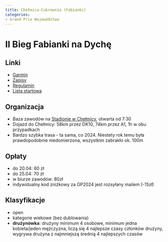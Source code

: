 ```yaml
---
title: Chełmica-Cukrownia (Fabianki)
categories:
- Grand Prix Województwa
---
```


# II Bieg Fabianki na Dychę

## Linki

* [Garmin](https://connect.garmin.com/modern/event/7eb391a2-ca26-43b8-bc2e-f4fc200a483b)
* [Zapisy](https://zapisy.domtel-sport.pl/fabianki-na-dyche-v13668)
* [Regulamin](https://dostartu.pl/statute_files/13668_pl.pdf)
* [Lista startowa](https://zapisy.domtel-sport.pl/fabianki-na-dyche-c13668)

## Organizacja

* Baza zawodów na [Stadionie w Chełmicy](https://maps.app.goo.gl/SLkdKNiRp8Ps1Uh58), otwarta od 7:30
* Dojazd do Chełmicy: 58km przez DK10, 74km przez A1, 1h w obu przypadkach
* Bardzo szybka trasa - ta sama, co 2024. Niestety rok temu była prawdopodobnie niedomierzona, wszystkim zabrakło ok. 100m

## Opłaty

* do 20.04: 60 zł
* do 25.04: 70 zł
* w biurze zawodów: 80zł
* indywidualny kod zniżkowy za GP2024 jest rozsyłany mailem (-15zł)

## Klasyfikacje

* open
* kategorie wiekowe (bez dublowania)
* **drużynówka**: drużyny minimum 4 osobowe, minimum jedna
kobieta/jeden mężczyzna, liczą się 4 najlepsze czasy członków drużyny, wygrywa drużyna z najmniejszą średnią 4 najlepszych czasów
